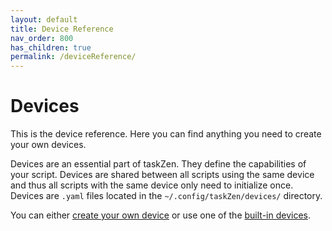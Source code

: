 ```yaml
---
layout: default
title: Device Reference
nav_order: 800
has_children: true
permalink: /deviceReference/
---
```


# Devices

This is the device reference. Here you can find anything you need to create your own devices.

Devices are an essential part of taskZen. They define the capabilities of your script. Devices are shared between all scripts using the same device and thus all scripts with the same device only need to initialize once. Devices are `.yaml` files located in the `~/.config/taskZen/devices/` directory.

You can either [create your own device](https://nmstr.github.io/taskZen/deviceReference/createYourOwn/) or use one of the [built-in devices](https://nmstr.github.io/taskZen/deviceReference/builtIn/).

